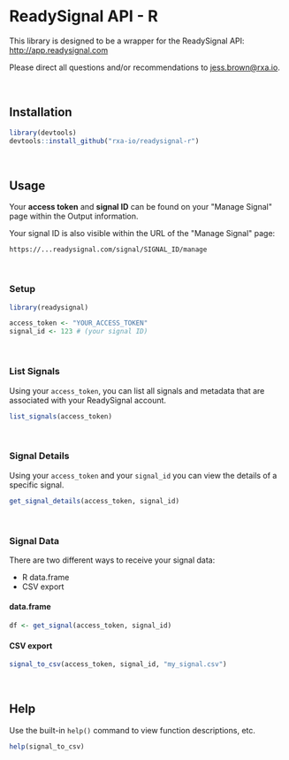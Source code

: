 # ReadySignal API - R
This library is designed to be a wrapper for the ReadySignal API: http://app.readysignal.com

Please direct all questions and/or recommendations to jess.brown@rxa.io.

<br>

## Installation

```R
library(devtools)
devtools::install_github("rxa-io/readysignal-r")
```

<br>

## Usage

Your **access token** and **signal ID** can be found on your "Manage Signal" page within the Output information.

Your signal ID is also visible within the URL of the "Manage Signal" page:
```
https://...readysignal.com/signal/SIGNAL_ID/manage
```

<br>

### Setup

```r
library(readysignal)

access_token <- "YOUR_ACCESS_TOKEN"
signal_id <- 123 # (your signal ID)
```

<br>

### List Signals

Using your ```access_token```, you can list all signals and metadata that are associated with your ReadySignal account.

```r
list_signals(access_token)
```

<br>

### Signal Details

Using your ```access_token``` and your ```signal_id``` you can view the details of a specific signal.

```r
get_signal_details(access_token, signal_id)
```

<br>

### Signal Data
There are two different ways to receive your signal data:
* R data.frame
* CSV export

#### data.frame
```r
df <- get_signal(access_token, signal_id)
```

#### CSV export 
```r
signal_to_csv(access_token, signal_id, "my_signal.csv")
```

<br>

## Help

Use the built-in `help()` command to view function descriptions, etc.
```r
help(signal_to_csv)
```
